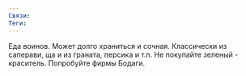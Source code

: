 ```yaml
---
Связи:
Теги:
---
```

Еда воинов.
Может долго храниться и сочная.
Классически из саперави, ща и из граната, персика и т.п.
Не покупайте зеленый - краситель.
Попробуйте фирмы Бодаги.